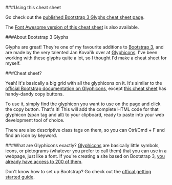 ###Using this cheat sheet

Go check out the [published Bootstrap 3 Glyphs cheat sheet page](http://glyphicons.bootstrapcheatsheets.com).

The [Font Awesome version of this cheat sheet](http://fontawesome.bootstrapcheatsheets.com/) is also available.

###About Bootstrap 3 Glyphs

Glyphs are great! They're one of my favourite additions to [Bootstrap 3](http://getbootstrap.com), and are made by the very talented Jan Kovařík over at [Glyphicons](http://glyphicons.com/). I've been working with these glyphs quite a lot, so I thought I'd make a cheat sheet for myself.

###Cheat sheet?

Yeah! It's basically a big grid with all the glyphicons on it. It's similar to the [official Bootstrap documentation on Glyphicons](http://getbootstrap.com/components/#glyphicons), except [this cheat sheet](http://glyphicons.bootstrapcheatsheets.com) has handy-dandy copy buttons.

To use it, simply find the glyphicon you want to use on the page and click the copy button. That's it! This will add the complete HTML code for that glyphicon (span tag and all) to your clipboard, ready to paste into your web development tool of choice.

There are also descriptive class tags on them, so you can Ctrl/Cmd + F and find an icon by keyword.

###What are Glyphicons exactly?
[Glyphicons](http://glyphicons.com/) are basically little symbols, icons, or pictograms (whatever you prefer to call them) that you can use in a webpage, just like a font. If you're creating a site based on Bootstrap 3, [you already have access to 200 of them](http://getbootstrap.com/components/#glyphicons).

Don't know how to set up Bootstrap? Go check out the [offical getting started guide](http://getbootstrap.com/getting-started/).
